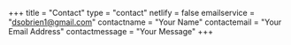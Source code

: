 +++
title = "Contact"
type = "contact"
netlify = false
emailservice = "dsobrien1@gmail.com"
contactname = "Your Name"
contactemail = "Your Email Address"
contactmessage = "Your Message"
+++

